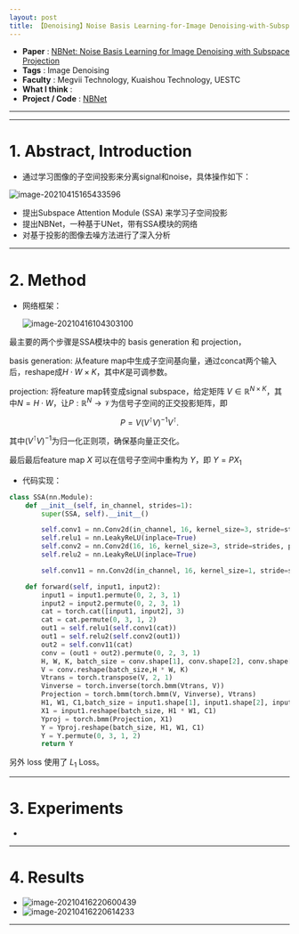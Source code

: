 ```yaml
---
layout: post
title: 【Denoising】Noise Basis Learning-for-Image Denoising-with-Subspace Projection
---
```


- **Paper** : [NBNet: Noise Basis Learning for Image Denoising with Subspace Projection](https://arxiv.org/abs/2012.15028)
- **Tags** : Image Denoising
- **Faculty** : Megvii Technology, Kuaishou Technology, UESTC
- **What I think** : 
- **Project / Code** : [NBNet](https://github.com/pminhtam/NBNet)

<head>
<script>
MathJax = {
  tex: {
    inlineMath: [['$', '$'], ['\\(', '\\)']]
  },
  svg: {
    fontCache: 'global'
  }
};
</script>
<script type="text/javascript" id="MathJax-script" async
  src="https://cdn.jsdelivr.net/npm/mathjax@3/es5/tex-svg.js">
</script>
</head>

---

---


# 1.  Abstract, Introduction

- 通过学习图像的子空间投影来分离signal和noise，具体操作如下：

![image-20210415165433596](https://gitee.com/house_lee/PicGo/raw/master/20210415165440.png)

- 提出Subspace Attention Module (SSA) 来学习子空间投影
- 提出NBNet，一种基于UNet，带有SSA模块的网络
- 对基于投影的图像去噪方法进行了深入分析

---

# 2. Method

- 网络框架：

  ![image-20210416104303100](https://gitee.com/house_lee/PicGo/raw/master/20210416104303.png)

最主要的两个步骤是SSA模块中的 basis generation 和 projection，

basis generation: 从feature map中生成子空间基向量，通过concat两个输入后，reshape成$H \cdot W \times K$，其中$K$是可调参数。

projection: 将feature map转变成signal subspace，给定矩阵 $\mathit{V} \in \mathbb{R}^{N \times K}$，其中$N = H \cdot W$，让$\mathit{P}:\mathbb{R}^{N} \rightarrow \mathcal{V}$为信号子空间的正交投影矩阵，即

$$\mathit{P} = \mathit{V}(\mathit{V}^{\intercal}\mathit{V})^{-1}\mathit{V}^{\intercal}.$$

其中$(\mathit{V}^{\intercal}\mathit{V})^{-1}$为归一化正则项，确保基向量正交化。

最后最后feature map $\mathit{X}$ 可以在信号子空间中重构为 $Y$，即 $Y = PX_{1}$

- 代码实现：

```python
class SSA(nn.Module):
    def __init__(self, in_channel, strides=1):
        super(SSA, self).__init__()

        self.conv1 = nn.Conv2d(in_channel, 16, kernel_size=3, stride=strides, padding=1)
        self.relu1 = nn.LeakyReLU(inplace=True)
        self.conv2 = nn.Conv2d(16, 16, kernel_size=3, stride=strides, padding=1)
        self.relu2 = nn.LeakyReLU(inplace=True)

        self.conv11 = nn.Conv2d(in_channel, 16, kernel_size=1, stride=strides, padding=0)

    def forward(self, input1, input2):
        input1 = input1.permute(0, 2, 3, 1)
        input2 = input2.permute(0, 2, 3, 1)
        cat = torch.cat([input1, input2], 3)
        cat = cat.permute(0, 3, 1, 2)
        out1 = self.relu1(self.conv1(cat))
        out1 = self.relu2(self.conv2(out1))
        out2 = self.conv11(cat)
        conv = (out1 + out2).permute(0, 2, 3, 1)
        H, W, K, batch_size = conv.shape[1], conv.shape[2], conv.shape[3],conv.shape[0]
        V = conv.reshape(batch_size,H * W, K)
        Vtrans = torch.transpose(V, 2, 1)
        Vinverse = torch.inverse(torch.bmm(Vtrans, V))
        Projection = torch.bmm(torch.bmm(V, Vinverse), Vtrans)
        H1, W1, C1,batch_size = input1.shape[1], input1.shape[2], input1.shape[3], input1.shape[0]
        X1 = input1.reshape(batch_size, H1 * W1, C1)
        Yproj = torch.bmm(Projection, X1)
        Y = Yproj.reshape(batch_size, H1, W1, C1)
        Y = Y.permute(0, 3, 1, 2)
        return Y
```

另外 loss 使用了 $L_1$ Loss。

---

# 3. Experiments

- 



---

# 4. Results

- ![image-20210416220600439](https://gitee.com/house_lee/PicGo/raw/master/20210416220600.png)
- ![image-20210416220614233](https://gitee.com/house_lee/PicGo/raw/master/20210416220614.png)



---
